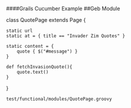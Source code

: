 ####Grails Cucumber Example
##Geb Module

class QuotePage extends Page {

    static url
    static at = { title == "Invader Zim Quotes" }

    static content = {
        quote { $("#message") }
    }

    def fetchInvasionQuote(){
        quote.text()
    }
}

`test/functional/modules/QuotePage.groovy`
